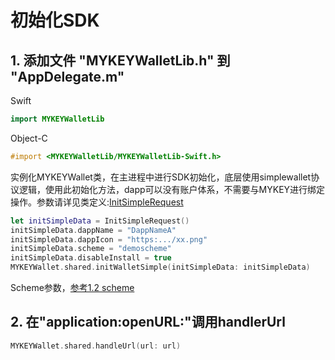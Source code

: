 # 初始化SDK

## 1. 添加文件 "MYKEYWalletLib.h" 到  "AppDelegate.m"

Swift

```swift
import MYKEYWalletLib
```

Object-C

```objectivec
#import <MYKEYWalletLib/MYKEYWalletLib-Swift.h>
```

实例化MYKEYWallet类，在主进程中进行SDK初始化，底层使用simplewallet协议逻辑，使用此初始化方法，dapp可以没有账户体系，不需要与MYKEY进行绑定操作。参数请详见类定义:[InitSimpleRequest](https://github.com/mykeylab/Documentation/blob/master/Chinese/MYKEY_iOS_SDK.md#class-initsimplerequest)

```swift
let initSimpleData = InitSimpleRequest()
initSimpleData.dappName = "DappNameA"
initSimpleData.dappIcon = "https:.../xx.png"
initSimpleData.scheme = "demoscheme"
initSimpleData.disableInstall = true
MYKEYWallet.shared.initWalletSimple(initSimpleData: initSimpleData)
```

Scheme参数，[参考1.2 scheme](preconditions.md#2-tian-jia-url-scheme)

## 2. 在"application:openURL:"调用handlerUrl

```swift
MYKEYWallet.shared.handleUrl(url: url)
```

